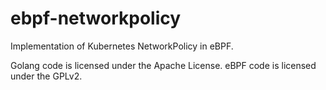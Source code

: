 # ebpf-networkpolicy

Implementation of Kubernetes NetworkPolicy in eBPF.

Golang code is licensed under the Apache License. eBPF code is
licensed under the GPLv2.
